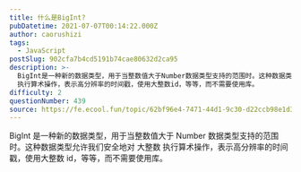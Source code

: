 ```yaml
---
title: 什么是BigInt?
pubDatetime: 2021-07-07T00:14:22.000Z
author: caorushizi
tags:
  - JavaScript
postSlug: 902cfa7b4cd5191b74cae80632d2ca95
description: >-
  BigInt是一种新的数据类型，用于当整数值大于Number数据类型支持的范围时。这种数据类型允许我们安全地对 大整数
  执行算术操作，表示高分辨率的时间戳，使用大整数id，等等，而不需要使用库。
difficulty: 2
questionNumber: 439
source: https://fe.ecool.fun/topic/62bf96e4-7471-44d1-9c30-d22ccb98e1d3
---
```


BigInt 是一种新的数据类型，用于当整数值大于 Number 数据类型支持的范围时。这种数据类型允许我们安全地对 大整数 执行算术操作，表示高分辨率的时间戳，使用大整数 id，等等，而不需要使用库。
